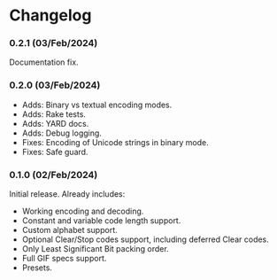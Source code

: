 # Changelog

### 0.2.1 (03/Feb/2024)

Documentation fix.

### 0.2.0 (03/Feb/2024)

- Adds: Binary vs textual encoding modes.
- Adds: Rake tests.
- Adds: YARD docs.
- Adds: Debug logging.
- Fixes: Encoding of Unicode strings in binary mode.
- Fixes: Safe guard.

### 0.1.0 (02/Feb/2024)

Initial release. Already includes:

- Working encoding and decoding.
- Constant and variable code length support.
- Custom alphabet support.
- Optional Clear/Stop codes support, including deferred Clear codes.
- Only Least Significant Bit packing order.
- Full GIF specs support.
- Presets.


